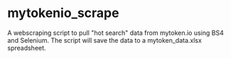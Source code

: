 # mytokenio_scrape
A webscraping script to pull "hot search" data from mytoken.io using BS4 and Selenium. The script will save the data to a mytoken_data.xlsx spreadsheet.

